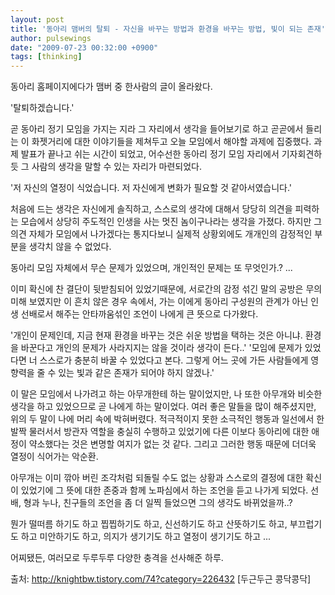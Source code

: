 ```yaml
---
layout: post
title: '동아리 맴버의 탈퇴 - 자신을 바꾸는 방법과 환경을 바꾸는 방법, 빛이 되는 존재'
author: pulsewings
date: "2009-07-23 00:32:00 +0900"
tags: [thinking]
---
```

동아리 홈페이지에다가 맴버 중 한사람의 글이 올라왔다.

'탈퇴하겠습니다.'

곧 동아리 정기 모임을 가지는 지라 그 자리에서 생각을 들어보기로 하고 곧곧에서 들리는 이 화젯거리에 대한 이야기들을 제쳐두고 오늘 모임에서 해야할 과제에 집중했다. 과제 발표가 끝나고 쉬는 시간이 되었고, 어수선한 동아리 정기 모임 자리에서 기자회견하듯 그 사람의 생각을 말할 수 있는 자리가 마련되었다.

'저 자신의 열정이 식었습니다. 저 자신에게 변화가 필요할 것 같아서였습니다.'

처음에 드는 생각은 자신에게 솔직하고, 스스로의 생각에 대해서 당당히 의견을 피력하는 모습에서 상당히 주도적인 인생을 사는 멋진 놈이구나라는 생각을 가졌다. 하지만 그 의견 자체가 모임에서 나가겠다는 통지다보니 실제적 상황외에도 개개인의 감정적인 부분을 생각치 않을 수 없었다.

동아리 모임 자체에서 무슨 문제가 있었으며, 개인적인 문제는 또 무엇인가.? ...

이미 확신에 찬 결단이 뒷받침되어 있었기때문에,  서로간의 감정 섞긴 말의 공방은 무의미해 보였지만 이 흔치 않은 경우 속에서, 가는 이에게 동아리 구성원의 관계가 아닌 인생 선배로서 해주는 안타까움섞인 조언이 나에게 큰 뜻으로 다가왔다.

'개인이 문제인데, 지금 현재 환경을 바꾸는 것은 쉬운 방법을 택하는 것은 아니냐. 환경을 바꾼다고 개인의 문제가 사라지지는 않을 것이라 생각이 든다..'
'모임에 문제가 있었다면 너 스스로가 충분히 바꿀 수 있었다고 본다. 그렇게 어느 곳에 가든 사람들에게 영향력을 줄 수 있는 빛과 같은 존재가 되어야 하지 않겠나.'

이 말은 모임에서 나가려고 하는 아무개한테 하는 말이었지만, 나 또한 아무개와 비슷한 생각을 하고 있었으므로 곧 나에게 하는 말이었다. 여러 좋은 말들을 많이 해주셨지만, 위의 두 말이 나에 머리 속에 박혀버렸다. 적극적이지 못한 소극적인 행동과 일선에서 한 발짝 물러서서 방관자 역할을 충실히 수행하고 있었기에 다른 이보다 동아리에 대한 애정이 약소했다는 것은 변명할 여지가 없는 것 같다. 그리고 그러한 행동 때문에 더더욱 열정이 식어가는 악순환.

아무개는 이미 깎아 버린 조각처럼 되돌릴 수도 없는 상황과 스스로의 결정에 대한 확신이 있었기에 그 뜻에 대한 존중과 함께 노파심에서 하는 조언을 듣고 나가게 되었다.
선배, 형과 누나, 친구들의 조언을 좀 더 일찍 들었으면 그의 생각도 바뀌었을까..?

뭔가 떨떠름 하기도 하고 찝찝하기도 하고, 신선하기도 하고 산뜻하기도 하고, 부끄럽기도 하고 미안하기도 하고, 의지가 생기기도 하고 열정이 생기기도 하고 ...

어찌됐든, 여러모로 두루두루 다양한 충격을 선사해준 하루.

출처: http://knightbw.tistory.com/74?category=226432 [두근두근 콩닥콩닥]
